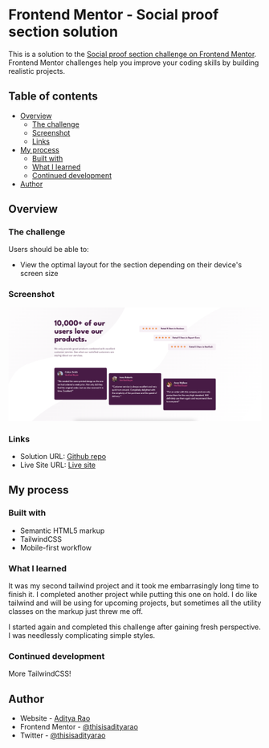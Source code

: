 # Frontend Mentor - Social proof section solution

This is a solution to the [Social proof section challenge on Frontend Mentor](https://www.frontendmentor.io/challenges/social-proof-section-6e0qTv_bA). Frontend Mentor challenges help you improve your coding skills by building realistic projects.

## Table of contents

- [Overview](#overview)
  - [The challenge](#the-challenge)
  - [Screenshot](#screenshot)
  - [Links](#links)
- [My process](#my-process)
  - [Built with](#built-with)
  - [What I learned](#what-i-learned)
  - [Continued development](#continued-development)
- [Author](#author)

## Overview

### The challenge

Users should be able to:

- View the optimal layout for the section depending on their device's screen size

### Screenshot

![](./screenshot.png)

### Links

- Solution URL: [Github repo](https://github.com/thisisadityarao/FM-social-proof-section)
- Live Site URL: [Live site](https://fm-social-proof-section-nine.vercel.app/)

## My process

### Built with

- Semantic HTML5 markup
- TailwindCSS
- Mobile-first workflow

### What I learned

It was my second tailwind project and it took me embarrasingly long time to finish it. I completed another project while putting this one on hold. I do like tailwind and will be using for upcoming projects, but sometimes all the utility classes on the markup just threw me off.

I started again and completed this challenge after gaining fresh perspective. I was needlessly complicating simple styles.

### Continued development

More TailwindCSS!

## Author

- Website - [Aditya Rao](https://adityarao.netlify.app/)
- Frontend Mentor - [@thisisadityarao](https://www.frontendmentor.io/profile/thisisadityarao)
- Twitter - [@thisisadityarao](https://www.twitter.com/thisisadityarao)
